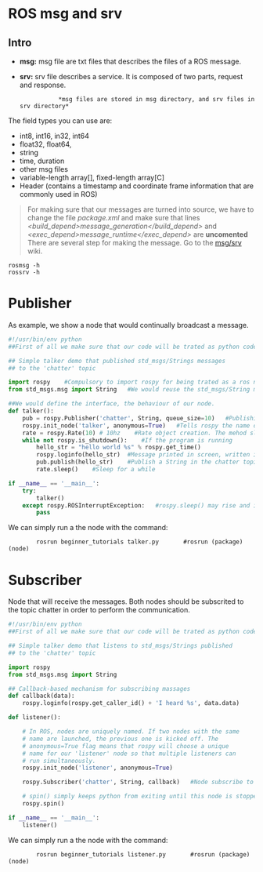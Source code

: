 # ROS msg and srv

## Intro
* **msg:** msg file are txt files that describes the files of a ROS message.
* **srv:** srv file describes a service. It is composed of two parts, request and response.

                 *msg files are stored in msg directory, and srv files in srv directory*

The field types you can use are:
 * int8, int16, in32, int64
 * float32, float64,
 * string
 * time, duration
 * other msg files
 * variable-length array[], fixed-length array[C]
 * Header (contains a timestamp and coordinate frame information that are commonly used in ROS)
 
 > For making sure that our messages are turned into source, we have to change the file *package.xml* and make sure that lines *<build_depend>message_generation</build_depend>* and *<exec_depend>message_runtime</exec_depend>* are **uncomented**
 > There are several step for making the message. Go to the [msg/srv](http://wiki.ros.org/ROS/Tutorials/CreatingMsgAndSrv) wiki.
 
 ```
 rosmsg -h
 rossrv -h
 ```

# Publisher
As example, we show a node that would continually broadcast a message.

```python
#!/usr/bin/env python
##First of all we make sure that our code will be trated as python code

## Simple talker demo that published std_msgs/Strings messages
## to the 'chatter' topic

import rospy    #Compulsory to import rospy for being trated as a ros node
from std_msgs.msg import String   #We would reuse the std_msgs/String message for our publications

##We would define the interface, the behaviour of our node.
def talker():
    pub = rospy.Publisher('chatter', String, queue_size=10)   #Publishing to the chatter topic with message String
    rospy.init_node('talker', anonymous=True)   #Tells rospy the name of the node (talker) and anonymous for init
    rate = rospy.Rate(10) # 10hz    #Rate object creation. The mehod sleep allow us to control the rate (10Hz)
    while not rospy.is_shutdown():    #If the program is running
        hello_str = "hello world %s" % rospy.get_time() 
        rospy.loginfo(hello_str)  #Message printed in screen, written in Node's log and written in rosout (debugging)
        pub.publish(hello_str)    #Publish a String in the chatter topic
        rate.sleep()    #Sleep for a while

if __name__ == '__main__':
    try:
        talker()
    except rospy.ROSInterruptException:   #rospy.sleep() may rise and interruption with ctrl+C
        pass
```

We can simply run a the node with the command:
```
        rosrun beginner_tutorials talker.py       #rosrun (package) (node)
```

# Subscriber
Node that will receive the messages. Both nodes should be subscrited to the topic chatter in order to perform the communication.

```python
#!/usr/bin/env python
##First of all we make sure that our code will be trated as python code

## Simple talker demo that listens to std_msgs/Strings published 
## to the 'chatter' topic

import rospy
from std_msgs.msg import String

## Callback-based mechanism for subscribing massages
def callback(data):
    rospy.loginfo(rospy.get_caller_id() + 'I heard %s', data.data)

def listener():

    # In ROS, nodes are uniquely named. If two nodes with the same
    # name are launched, the previous one is kicked off. The
    # anonymous=True flag means that rospy will choose a unique
    # name for our 'listener' node so that multiple listeners can
    # run simultaneously.
    rospy.init_node('listener', anonymous=True)

    rospy.Subscriber('chatter', String, callback)   #Node subscribe to topic chatter, and execute callback when reception

    # spin() simply keeps python from exiting until this node is stopped
    rospy.spin()

if __name__ == '__main__':
    listener()
```

We can simply run a the node with the command:
```
        rosrun beginner_tutorials listener.py       #rosrun (package) (node)
```





